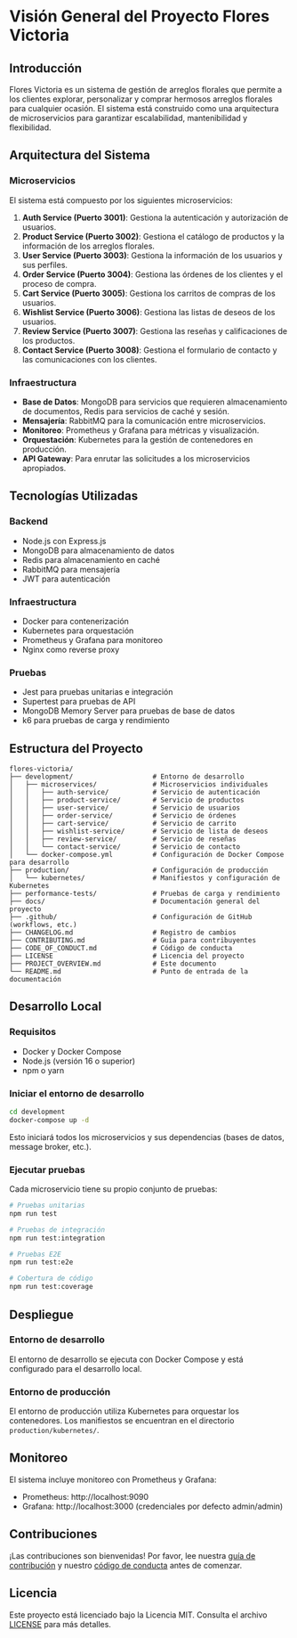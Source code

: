 # Visión General del Proyecto Flores Victoria

## Introducción

Flores Victoria es un sistema de gestión de arreglos florales que permite a los clientes explorar, personalizar y comprar hermosos arreglos florales para cualquier ocasión. El sistema está construido como una arquitectura de microservicios para garantizar escalabilidad, mantenibilidad y flexibilidad.

## Arquitectura del Sistema

### Microservicios

El sistema está compuesto por los siguientes microservicios:

1. **Auth Service (Puerto 3001)**: Gestiona la autenticación y autorización de usuarios.
2. **Product Service (Puerto 3002)**: Gestiona el catálogo de productos y la información de los arreglos florales.
3. **User Service (Puerto 3003)**: Gestiona la información de los usuarios y sus perfiles.
4. **Order Service (Puerto 3004)**: Gestiona las órdenes de los clientes y el proceso de compra.
5. **Cart Service (Puerto 3005)**: Gestiona los carritos de compras de los usuarios.
6. **Wishlist Service (Puerto 3006)**: Gestiona las listas de deseos de los usuarios.
7. **Review Service (Puerto 3007)**: Gestiona las reseñas y calificaciones de los productos.
8. **Contact Service (Puerto 3008)**: Gestiona el formulario de contacto y las comunicaciones con los clientes.

### Infraestructura

- **Base de Datos**: MongoDB para servicios que requieren almacenamiento de documentos, Redis para servicios de caché y sesión.
- **Mensajería**: RabbitMQ para la comunicación entre microservicios.
- **Monitoreo**: Prometheus y Grafana para métricas y visualización.
- **Orquestación**: Kubernetes para la gestión de contenedores en producción.
- **API Gateway**: Para enrutar las solicitudes a los microservicios apropiados.

## Tecnologías Utilizadas

### Backend
- Node.js con Express.js
- MongoDB para almacenamiento de datos
- Redis para almacenamiento en caché
- RabbitMQ para mensajería
- JWT para autenticación

### Infraestructura
- Docker para contenerización
- Kubernetes para orquestación
- Prometheus y Grafana para monitoreo
- Nginx como reverse proxy

### Pruebas
- Jest para pruebas unitarias e integración
- Supertest para pruebas de API
- MongoDB Memory Server para pruebas de base de datos
- k6 para pruebas de carga y rendimiento

## Estructura del Proyecto

```
flores-victoria/
├── development/                    # Entorno de desarrollo
│   ├── microservices/              # Microservicios individuales
│   │   ├── auth-service/           # Servicio de autenticación
│   │   ├── product-service/        # Servicio de productos
│   │   ├── user-service/           # Servicio de usuarios
│   │   ├── order-service/          # Servicio de órdenes
│   │   ├── cart-service/           # Servicio de carrito
│   │   ├── wishlist-service/       # Servicio de lista de deseos
│   │   ├── review-service/         # Servicio de reseñas
│   │   └── contact-service/        # Servicio de contacto
│   └── docker-compose.yml          # Configuración de Docker Compose para desarrollo
├── production/                     # Configuración de producción
│   └── kubernetes/                 # Manifiestos y configuración de Kubernetes
├── performance-tests/              # Pruebas de carga y rendimiento
├── docs/                           # Documentación general del proyecto
├── .github/                        # Configuración de GitHub (workflows, etc.)
├── CHANGELOG.md                    # Registro de cambios
├── CONTRIBUTING.md                 # Guía para contribuyentes
├── CODE_OF_CONDUCT.md              # Código de conducta
├── LICENSE                         # Licencia del proyecto
├── PROJECT_OVERVIEW.md             # Este documento
└── README.md                       # Punto de entrada de la documentación
```

## Desarrollo Local

### Requisitos

- Docker y Docker Compose
- Node.js (versión 16 o superior)
- npm o yarn

### Iniciar el entorno de desarrollo

```bash
cd development
docker-compose up -d
```

Esto iniciará todos los microservicios y sus dependencias (bases de datos, message broker, etc.).

### Ejecutar pruebas

Cada microservicio tiene su propio conjunto de pruebas:

```bash
# Pruebas unitarias
npm run test

# Pruebas de integración
npm run test:integration

# Pruebas E2E
npm run test:e2e

# Cobertura de código
npm run test:coverage
```

## Despliegue

### Entorno de desarrollo

El entorno de desarrollo se ejecuta con Docker Compose y está configurado para el desarrollo local.

### Entorno de producción

El entorno de producción utiliza Kubernetes para orquestar los contenedores. Los manifiestos se encuentran en el directorio `production/kubernetes/`.

## Monitoreo

El sistema incluye monitoreo con Prometheus y Grafana:

- Prometheus: http://localhost:9090
- Grafana: http://localhost:3000 (credenciales por defecto admin/admin)

## Contribuciones

¡Las contribuciones son bienvenidas! Por favor, lee nuestra [guía de contribución](CONTRIBUTING.md) y nuestro [código de conducta](CODE_OF_CONDUCT.md) antes de comenzar.

## Licencia

Este proyecto está licenciado bajo la Licencia MIT. Consulta el archivo [LICENSE](LICENSE) para más detalles.
